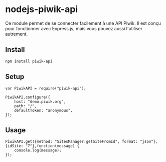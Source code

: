nodejs-piwik-api
================

Ce module permet de se connecter facilement à une API Piwik. Il est conçu pour fonctionner avec Express.js, mais vous pouvez aussi l'utiliser autrement.

## Install

    npm install piwik-api

## Setup

    var PiwikAPI = require("piwik-api");

    PiwikAPI.configure({
		host: "demo.piwik.org",
        path: "/",
	    defaultToken: "anonymous",
    });
    
## Usage

    PiwikAPI.get({method: "SitesManager.getSiteFromId", format: "json"}, {idSite: "7"},function(message) {
	    console.log(message);
    });
